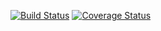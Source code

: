 [![Build Status](https://travis-ci.org/dbytecoderc/sports-app.svg?branch=develop)](https://travis-ci.org/dbytecoderc/sports-app) [![Coverage Status](https://coveralls.io/repos/github/dbytecoderc/sports-app/badge.svg?branch=develop)](https://coveralls.io/github/dbytecoderc/sports-app)